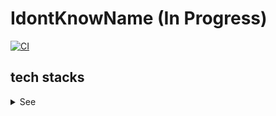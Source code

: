 # IdontKnowName (In Progress)

[![CI](https://github.com/sammiee5311/super-octo-umbrella/actions/workflows/CI.yml/badge.svg?branch=main)](https://github.com/sammiee5311/super-octo-umbrella/actions/workflows/CI.yml)

## tech stacks
<details>
<summary>See</summary>

### Back-end
 - fast-api

### Front-end
 - vue3

### Database
 - postgres
 - mysql
 - redis 

### Monitoring
 - sentry
 - grafana

### Languages
 - python
 - typescript   

### Build 
 - docker

### Proxy
 - nginx
 
### CI / CD
 - gitHub actions
 - heroku
 
</details> 

